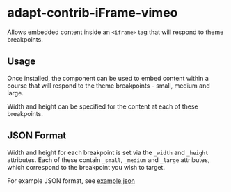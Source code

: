 adapt-contrib-iFrame-vimeo
===============================

Allows embedded content inside an ``<iframe>`` tag that will respond to theme breakpoints.


Usage
-----
Once installed, the component can be used to embed content within a course that will respond to the theme breakpoints - small, medium and large.

Width and height can be specified for the content at each of these breakpoints.


JSON Format
-----------

Width and height for each breakpoint is set via the ``_width`` and ``_height`` attributes. Each of these contain ``_small``, ``_medium`` and ``_large`` attributes, which correspond to the breakpoint you wish to target.

For example JSON format, see [example.json](https://github.com/LearningPool/adapt-contrib-iFrame-vimeo/blob/master/example.json)
